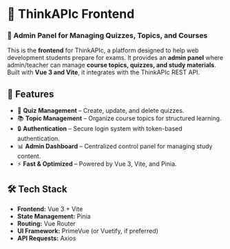 # 🎨 ThinkAPIc Frontend

### 🚀 Admin Panel for Managing Quizzes, Topics, and Courses

This is the **frontend** for ThinkAPIc, a platform designed to help web development students prepare for exams. It provides an **admin panel** where admin/teacher can manage **course topics, quizzes, and study materials**. Built with **Vue 3 and Vite**, it integrates with the ThinkAPIc REST API.

## 🌟 Features
- 📌 **Quiz Management** – Create, update, and delete quizzes.
- 📚 **Topic Management** – Organize course topics for structured learning.
- 🔒 **Authentication** – Secure login system with token-based authentication.
- 📊 **Admin Dashboard** – Centralized control panel for managing study content.
- ⚡ **Fast & Optimized** – Powered by Vue 3, Vite, and Pinia.

## 🛠️ Tech Stack
- **Frontend:** Vue 3 + Vite
- **State Management:** Pinia
- **Routing:** Vue Router
- **UI Framework:** PrimeVue (or Vuetify, if preferred)
- **API Requests:** Axios
<!-- 
## 🚀 Getting Started
### 1. Clone the Repository
```sh
git clone https://github.com/jayb2302/ThinkAPIc-Frontend.git
cd thinkapic-frontend
```

### 2. Install Dependencies
```sh
npm install
```

### 3. Configure API Endpoint
Create a `.env` file and set the API URL:
```
VITE_API_BASE_URL=http://localhost:4000/api
```

### 4. Run the Development Server
```sh
npm run dev
```

## 📁 Project Structure
```
/src
  /assets        # Static assets
  /components    # Reusable UI components
  /layouts       # Layout components (Admin, Default)
  /pages         # Main views (Home, Quizzes, Topics, Admin)
  /router        # Vue Router configuration
  /stores        # Pinia state management
  /services      # API services (axios calls)
  /utils         # Utility functions
```

## 📦 Deployment
To build for production:
```sh
npm run build
```
Deploy the `dist/` folder to a hosting provider like **Vercel**, **Netlify**, or **GitHub Pages**.

## 🛠️ Future Enhancements
- ✅ Role-based authentication for admins.
- 📊 User analytics dashboard.
- 🔔 Notifications for quiz submissions.

## 📄 License
MIT License - Free to use and modify. -->

